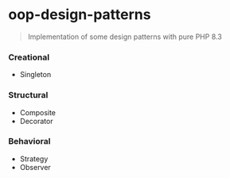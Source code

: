 # oop-design-patterns

> Implementation of some design patterns with pure PHP 8.3 


### Creational

- Singleton

### Structural

- Composite
- Decorator

### Behavioral

- Strategy
- Observer
 
